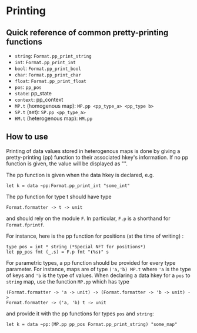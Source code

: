 # Printing

## Quick reference of common pretty-printing functions

* `string`: `Format.pp_print_string`
* `int`: `Format.pp_print_int`
* `bool`: `Format.pp_print_bool`
* `char`: `Format.pp_print_char`
* `float`: `Format.pp_print_float`
* `pos`: `pp_pos`
* `state`: pp_state
* `context`: pp_context
* `MP.t` (homogenous map): `MP.pp <pp_type_a> <pp_type b>`
* `SP.t` (set): `SP.pp <pp_type_a>`
* `HM.t` (heterogenous map): `HM.pp`

## How to use

Printing of data values stored in heterogenous maps is done by giving a pretty-printing (pp) function to their associated hkey's information. If no pp function is given, the value will be displayed as "<opaque>".

The pp function is given when the data hkey is declared, e.g.

```
let k = data ~pp:Format.pp_print_int "some_int"
```

The pp function for type t should have type

```
Format.formatter -> t -> unit
```
and should rely on the module `F`. In particular, `F.p` is a shorthand for `Format.fprintf`.

For instance, here is the pp function for positions (at the time of writing) :

```
type pos = int * string (*Special NFT for positions*)
let pp_pos fmt (_,s) = F.p fmt "⦗%s⦘" s
```

For parametric types, a pp function should be provided for every type parameter. For instance, maps are of type `('a,'b) MP.t` where `'a` is the type of keys and `'b` is the type of values. When declaring a data hkey for a `pos` to `string` map, use the function `MP.pp` which has type

```
(Format.formatter -> 'a -> unit) -> (Format.formatter -> 'b -> unit) ->
Format.formatter -> ('a, 'b) t -> unit
```
and provide it with the pp functions for types `pos` and `string`:

```
let k = data ~pp:(MP.pp pp_pos Format.pp_print_string) "some_map"
```


